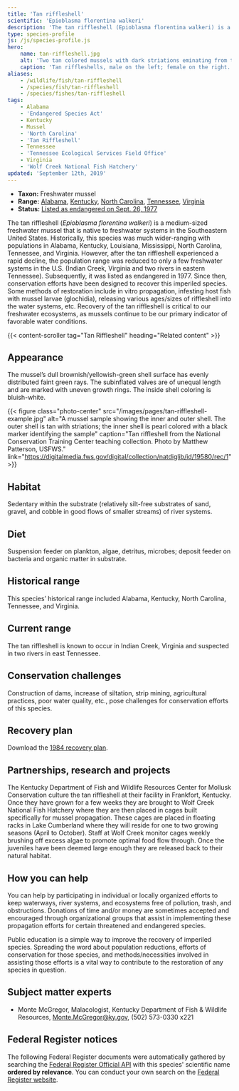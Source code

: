 ```yaml
---
title: 'Tan riffleshell'
scientific: 'Epioblasma florentina walkeri'
description: 'The tan riffleshell (Epioblasma florentina walkeri) is a medium sized freshwater mussel that has been listed under the threatened and endangered species list since 1977. It is a filter feeding mollusc found within isolated populations primarily in Virginia and Tennessee.'
type: species-profile
js: /js/species-profile.js
hero:
    name: tan-riffleshell.jpg
    alt: 'Two tan colored mussels with dark striations eminating from their base on rocky substrate'
    caption: 'Tan riffleshells, male on the left; female on the right. Public domain photo by <a href="http://explorer.natureserve.org/servlet/NatureServe?sourceTemplate=species_RptComprehensive.wmt&loadTemplate=species_RptImages.wmt&paging=&elKey=113818&save=false&page=1#INFO1">Dick Biggins</a>.'
aliases:
    - /wildlife/fish/tan-riffleshell
    - /species/fish/tan-riffleshell
    - /species/fishes/tan-riffleshell
tags:
    - Alabama
    - 'Endangered Species Act'
    - Kentucky
    - Mussel
    - 'North Carolina'
    - 'Tan Riffleshell'
    - Tennessee
    - 'Tennessee Ecological Services Field Office'
    - Virginia
    - 'Wolf Creek National Fish Hatchery'
updated: 'September 12th, 2019'
---
```


- **Taxon:** Freshwater mussel
- **Range:** [Alabama](/alabama), [Kentucky](/kentucky), [North Carolina](/north-carolina), [Tennessee](/tennessee), [Virginia](/tag/virginia)
- **Status:** [Listed as endangered on Sept. 26, 1977](https://ecos.fws.gov/docs/federal_register/fr156.pdf)

The tan riffleshell (*Epioblasma florentina walkeri*) is a medium-sized freshwater mussel that is native to freshwater systems in the Southeastern United States. Historically, this species was much wider-ranging with populations in Alabama, Kentucky, Louisiana, Mississippi, North Carolina, Tennessee, and Virginia. However, after the tan riffleshell experienced a rapid decline, the population range was reduced to only a few freshwater systems in the U.S. (Indian Creek, Virginia and two rivers in eastern Tennessee). Subsequently,  it was listed as endangered in 1977. Since then, conservation efforts have been designed to recover this imperiled species. Some methods of restoration include in vitro propagation, infesting host fish with mussel larvae (glochidia), releasing various ages/sizes of riffleshell into the water systems, etc. Recovery of the tan riffleshell is critical to our freshwater ecosystems, as mussels continue to be our primary indicator of favorable water conditions.

{{< content-scroller tag="Tan Riffleshell" heading="Related content" >}}

## Appearance

The mussel’s dull brownish/yellowish-green shell surface has evenly distributed faint green rays. The subinflated valves are of unequal length and are marked with uneven growth rings. The inside shell coloring is bluish-white.

{{< figure class="photo-center" src="/images/pages/tan-riffleshell-example.jpg" alt="A mussel sample showing the inner and outer shell. The outer shell is tan with striations; the inner shell is pearl colored with a black marker identifying the sample" caption="Tan riffleshell from the National Conservation Training Center teaching collection. Photo by Matthew Patterson, USFWS." link="https://digitalmedia.fws.gov/digital/collection/natdiglib/id/19580/rec/1" >}}

## Habitat

Sedentary within the substrate (relatively silt-free substrates of sand, gravel, and cobble in good flows of smaller streams) of river systems.

## Diet

Suspension feeder on plankton, algae, detritus, microbes; deposit feeder on bacteria and organic matter in substrate.

## Historical range

This species’ historical range included Alabama, Kentucky, North Carolina, Tennessee, and Virginia.

## Current range

The tan riffleshell is known to occur in Indian Creek, Virginia and suspected in two rivers in east Tennessee.

## Conservation challenges

Construction of dams, increase of siltation, strip mining, agricultural practices, poor water quality, etc., pose challenges for conservation efforts of this species.

## Recovery plan

Download the [1984 recovery plan](https://ecos.fws.gov/docs/recovery_plan/tan%20riffleshell%20rp.pdf).

## Partnerships, research and projects

The Kentucky Department of Fish and Wildlife Resources Center for Mollusk Conservation culture the tan riffleshell at their facility in Frankfort, Kentucky.  Once they have grown for a few weeks they are brought to Wolf Creek National Fish Hatchery where they are then placed in cages built specifically for mussel propagation.  These cages are placed in floating racks in Lake Cumberland where they will reside for one to two growing seasons (April to October).  Staff at Wolf Creek monitor cages weekly brushing off excess algae to promote optimal food flow through.  Once the juveniles have been deemed large enough they are released back to their natural habitat.

## How you can help

You can help by participating in individual or locally organized efforts to keep waterways, river systems, and ecosystems free of pollution, trash, and obstructions. Donations of time and/or money are sometimes accepted and encouraged through organizational groups that assist in implementing  these propagation efforts for certain threatened and endangered species.

Public education is a simple way to improve the recovery of imperiled species. Spreading the word about population reductions, efforts of conservation for those species,  and methods/necessities involved in assisting those efforts is a vital way to contribute to the restoration of any species in question.

## Subject matter experts

- Monte McGregor, Malacologist, Kentucky Department of Fish & Wildlife Resources, [Monte.McGregor@ky.gov](mailto:Monte.McGregor@ky.gov), (502) 573-0330 x221

## Federal Register notices

The following Federal Register documents were automatically gathered by searching the [Federal Register Official API](https://www.federalregister.gov/blog/learn/developers) with this species' scientific name **ordered by relevance**. You can conduct your own search on the [Federal Register website](https://www.federalregister.gov/articles/search).
